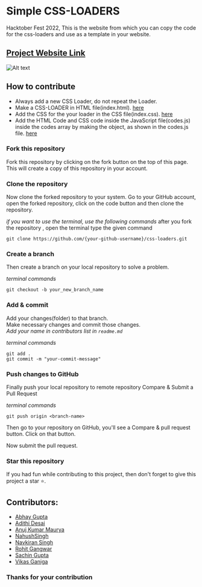# Simple CSS-LOADERS

Hacktober Fest 2022, This is the website from which you can copy the code for the css-loaders and use as a template in your website.

## [Project Website Link](https://rohitgangwar.me/css-loaders/)

![Alt text](./website.png)

## How to contribute

- Always add a new CSS Loader, do not repeat the Loader.
- Make a CSS-LOADER in HTML file(index.html). [here](index.html)
- Add the CSS for the your loader in the CSS file(index.css). [here](index.css)
- Add the HTML Code and CSS code inside the JavaScript file(codes.js) inside the codes array by making the object, as shown in the codes.js file. [here](codes.js)

### Fork this repository

Fork this repository by clicking on the fork button on the top of this page. This will create a copy of this repository in your account.

### Clone the repository

Now clone the forked repository to your system. Go to your GitHub account, open the forked repository, click on the code button and then clone the repository.

_if you want to use the terminal, use the following commands_
after you fork the repository , open the terminal type the given command

```
git clone https://github.com/{your-github-username}/css-loaders.git

```

### Create a branch

Then create a branch on your local repository to solve a problem.

_terminal commands_

```
git checkout -b your_new_branch_name

```

### Add & commit

Add your changes(folder) to that branch. <br/>
Make necessary changes and commit those changes. <br/>
_Add your name in contributors list in `readme.md`_

_terminal commands_

```
git add .
git commit -m "your-commit-message"

```

### Push changes to GitHub

Finally push your local repository to remote repository
Compare & Submit a Pull Request

_terminal commands_

```
git push origin <branch-name>

```

Then go to your repository on GitHub, you'll see a Compare & pull request button. Click on that button.

Now submit the pull request.

### Star this repository

If you had fun while contributing to this project, then don't forget to give this project a star ⭐.

## Contributors:

- [Abhay Gupta](https://github.com/abhaygupta08)
- [Adithi Desai](https://github.com/AdithiDesai)
- [Anuj Kumar Maurya](https://github.com/Anujkumar2017)
- [NahushSingh](https://github.com/NahushSingh)
- [Navkiran Singh](https://github.com/inavkiran)
- [Rohit Gangwar](https://github.com/rohit8020)
- [Sachin Gupta](https://github.com/sachingupta63)
- [Vikas Ganiga](https://github.com/vikasganiga05)

### Thanks for your contribution
